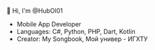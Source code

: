 👋 Hi, I'm @HubOl01
- Mobile App Developer
- Languages: C#, Python, PHP, Dart, Kotlin
- Creator: My Songbook, Мой универ - ИГХТУ
